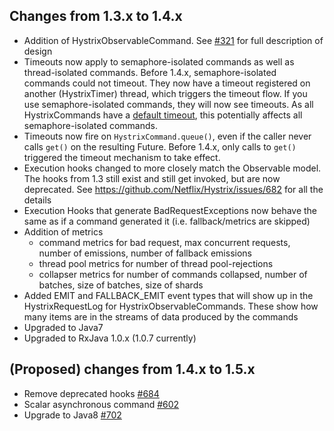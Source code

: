 ## Changes from 1.3.x to 1.4.x
* Addition of HystrixObservableCommand.  See [#321](https://github.com/Netflix/Hystrix/issues/602) for full description of design
* Timeouts now apply to semaphore-isolated commands as well as thread-isolated commands.  Before 1.4.x, semaphore-isolated commands could not timeout.  They now have a timeout registered on another (HystrixTimer) thread, which triggers the timeout flow.  If you use semaphore-isolated commands, they will now see timeouts.  As all HystrixCommands have a [default timeout](https://github.com/Netflix/Hystrix/wiki/Configuration#execution.isolation.thread.timeoutInMilliseconds), this potentially affects all semaphore-isolated commands.
* Timeouts now fire on `HystrixCommand.queue()`, even if the caller never calls `get()` on the resulting Future.  Before 1.4.x, only calls to `get()` triggered the timeout mechanism to take effect.
* Execution hooks changed to more closely match the Observable model.  The hooks from 1.3 still exist and still get invoked, but are now deprecated. See https://github.com/Netflix/Hystrix/issues/682 for all the details
* Execution Hooks that generate BadRequestExceptions now behave the same as if a command generated it (i.e. fallback/metrics are skipped)
* Addition of metrics
  * command metrics for bad request, max concurrent requests, number of emissions, number of fallback emissions
  * thread pool metrics for number of thread pool-rejections
  * collapser metrics for number of commands collapsed, number of batches, size of batches, size of shards
* Added EMIT and FALLBACK_EMIT event types that will show up in the HystrixRequestLog for HystrixObservableCommands.  These show how many items are in the streams of data produced by the commands
* Upgraded to Java7
* Upgraded to RxJava 1.0.x (1.0.7 currently)



## (Proposed) changes from 1.4.x to 1.5.x
* Remove deprecated hooks [#684](https://github.com/Netflix/Hystrix/issues/684)
* Scalar asynchronous command [#602](https://github.com/Netflix/Hystrix/issues/602)
* Upgrade to Java8 [#702](https://github.com/Netflix/Hystrix/issues/702)